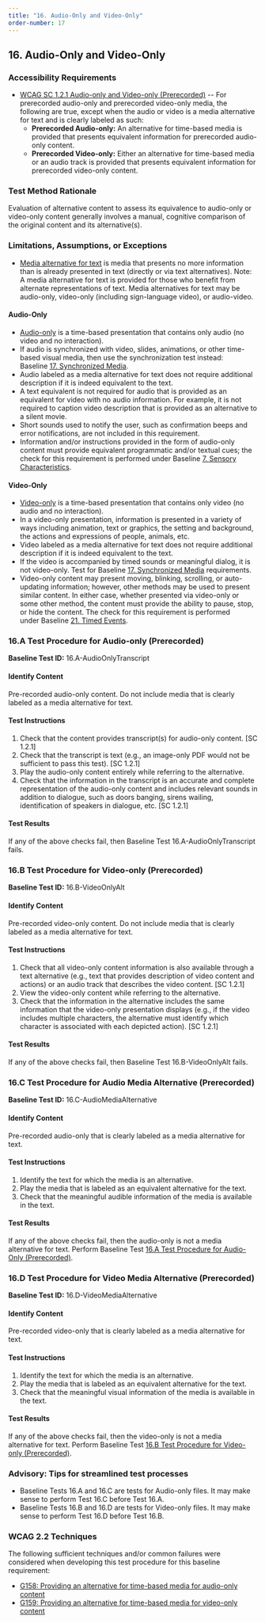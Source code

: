 ```yaml
---
title: "16. Audio-Only and Video-Only"
order-number: 17
---
```

## 16. Audio-Only and Video-Only

### Accessibility Requirements

-   [WCAG SC 1.2.1 Audio-only and Video-only (Prerecorded)](https://www.w3.org/WAI/WCAG22/Understanding/audio-only-and-video-only-prerecorded) -- For prerecorded audio-only and prerecorded video-only media, the following are true, except when the audio or video is a media alternative for text and is clearly labeled as such:
    -   **Prerecorded Audio-only:** An alternative for time-based media is provided that presents equivalent information for prerecorded audio-only content.
    -   **Prerecorded Video-only:** Either an alternative for time-based media or an audio track is provided that presents equivalent information for prerecorded video-only content.

### Test Method Rationale

Evaluation of alternative content to assess its equivalence to audio-only or video-only content generally involves a manual, cognitive comparison of the original content and its alternative(s).

### Limitations, Assumptions, or Exceptions

-   [Media alternative for text](https://www.w3.org/TR/WCAG22/#dfn-media-alternative-for-text) is media that presents no more information than is already presented in text (directly or via text alternatives). Note: A media alternative for text is provided for those who benefit from alternate representations of text. Media alternatives for text may be audio-only, video-only (including sign-language video), or audio-video.

#### Audio-Only

-   [Audio-only](https://www.w3.org/TR/WCAG22/#dfn-audio-only) is a time-based presentation that contains only audio (no video and no interaction).
-   If audio is synchronized with video, slides, animations, or other time-based visual media, then use the synchronization test instead: Baseline [17. Synchronized Media](../17SyncMedia).
-   Audio labeled as a media alternative for text does not require additional description if it is indeed equivalent to the text.
-   A text equivalent is not required for audio that is provided as an equivalent for video with no audio information. For example, it is not required to caption video description that is provided as an alternative to a silent movie.
-   Short sounds used to notify the user, such as confirmation beeps and error notifications, are not included in this requirement.
-   Information and/or instructions provided in the form of audio-only content must provide equivalent programmatic and/or textual cues; the check for this requirement is performed under Baseline [7. Sensory Characteristics](../07Sensory).

#### Video-Only

-   [Video-only](https://www.w3.org/TR/WCAG22/#dfn-video-only) is a time-based presentation that contains only video (no audio and no interaction).
-   In a video-only presentation, information is presented in a variety of ways including animation, text or graphics, the setting and background, the actions and expressions of people, animals, etc.
-   Video labeled as a media alternative for text does not require additional description if it is indeed equivalent to the text.
-   If the video is accompanied by timed sounds or meaningful dialog, it is not video-only. Test for Baseline [17. Synchronized Media](../17SyncMedia) requirements.
-   Video-only content may present moving, blinking, scrolling, or auto-updating information; however, other methods may be used to present similar content. In either case, whether presented via video-only or some other method, the content must provide the ability to pause, stop, or hide the content. The check for this requirement is performed under Baseline [21. Timed Events](../21TimedEvents).

### 16.A Test Procedure for Audio-only (Prerecorded)

**Baseline Test ID:** 16.A-AudioOnlyTranscript

#### Identify Content

<p id="16aIC">Pre-recorded audio-only content. Do not include media that is clearly labeled as a media alternative for text.</p>

#### Test Instructions

<ol id="16aTI">
    <li id="16aTI-1">Check that the content provides transcript(s) for audio-only content. [SC 1.2.1]</li>
    <li id="16aTI-2">Check that the transcript is text (e.g., an image-only PDF would not be sufficient to pass this test). [SC 1.2.1]</li>
    <li id="16aTI-3">Play the audio-only content entirely while referring to the alternative.</li>
    <li id="16aTI-4">Check that the information in the transcript is an accurate and complete representation of the audio-only content and includes relevant sounds in addition to dialogue, such as doors banging, sirens wailing, identification of speakers in dialogue, etc. [SC 1.2.1]</li>
</ol>

#### Test Results
<p id="16aTR">If any of the above checks fail, then Baseline Test 16.A-AudioOnlyTranscript fails.</p>

### 16.B Test Procedure for Video-only (Prerecorded)

**Baseline Test ID:** 16.B-VideoOnlyAlt

#### Identify Content

<p id="16bIC">Pre-recorded video-only content. Do not include media that is clearly labeled as a media alternative for text.</p>

#### Test Instructions

<ol id="16bTI">
    <li id="16bTI-1">Check that all video-only content information is also available through a text alternative (e.g., text that provides description of video content and actions) or an audio track that describes the video content. [SC 1.2.1]</li>
    <li id="16bTI-2">View the video-only content while referring to the alternative.</li>
    <li id="16bTI-3">Check that the information in the alternative includes the same information that the video-only presentation displays (e.g., if the video includes multiple characters, the alternative must identify which character is associated with each depicted action). [SC 1.2.1]</li>
</ol>

#### Test Results

<p id="16bTR">If any of the above checks fail, then Baseline Test 16.B-VideoOnlyAlt fails.</p>

### 16.C Test Procedure for Audio Media Alternative (Prerecorded)

**Baseline Test ID:** 16.C-AudioMediaAlternative
#### Identify Content
<p id="16cIC">Pre-recorded audio-only that is clearly labeled as a media alternative for text.</p>

#### Test Instructions
<ol id="16cTI">
    <li id="16cTI-1">Identify the text for which the media is an alternative.</li>
    <li id="16cTI-2">Play the media that is labeled as an equivalent alternative for the text.</li>   
    <li id="16cTI-3">Check that the meaningful audible information of the media is available in the text. </li>  
</ol>

#### Test Results
<p id="16cTR">If any of the above checks fail, then the audio-only is not a media alternative for text. Perform Baseline Test <a href="#16a-test-procedure-for-audio-only-prerecorded">16.A Test Procedure for Audio-Only (Prerecorded)</a>. </p>

### 16.D Test Procedure for Video Media Alternative (Prerecorded)

**Baseline Test ID:** 16.D-VideoMediaAlternative
#### Identify Content
<p id="16dIC">Pre-recorded video-only that is clearly labeled as a media alternative for text.</p>

#### Test Instructions
<ol id="16dTI">
    <li id="16dTI-1">Identify the text for which the media is an alternative.</li>
    <li id="16dTI-2">Play the media that is labeled as an equivalent alternative for the text.</li>   
    <li id="16dTI-3">Check that the meaningful visual information of the media is available in the text.</li>  
</ol>

#### Test Results
<p id="16dTR">If any of the above checks fail, then the video-only is not a media alternative for text. Perform Baseline Test <a href="#16b-test-procedure-for-video-only-prerecorded">16.B Test Procedure for Video-only (Prerecorded)</a>. </p>

### Advisory: Tips for streamlined test processes
- Baseline Tests 16.A and 16.C are tests for Audio-only files. It may make sense to perform Test 16.C before Test 16.A.
- Baseline Tests 16.B and 16.D are tests for Video-only files. It may make sense to perform Test 16.D before Test 16.B.

### WCAG 2.2 Techniques

The following sufficient techniques and/or common failures were considered when developing this test procedure for this baseline requirement:

-   [G158: Providing an alternative for time-based media for audio-only content](https://www.w3.org/WAI/WCAG22/Techniques/general/G158)
-   [G159: Providing an alternative for time-based media for video-only content](https://www.w3.org/WAI/WCAG22/Techniques/general/G159)
